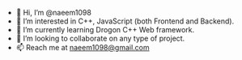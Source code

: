 - 👋 Hi, I’m @naeem1098
- 👀 I’m interested in C++, JavaScript (both Frontend and Backend).
- 🌱 I’m currently learning Drogon C++ Web framework.
- 💞️ I’m looking to collaborate on any type of project.
- 📫 Reach me at naeem1098@gmail.com

<!---
naeem1098/naeem1098 is a ✨ special ✨ repository because its `README.md` (this file) appears on your GitHub profile.
You can click the Preview link to take a look at your changes.
--->
